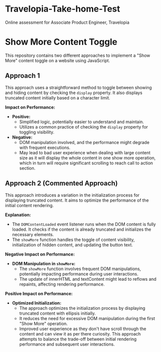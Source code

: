 # Travelopia-Take-home-Test
Online assessment for Associate Product Engineer, Travelopia


# Show More Content Toggle

This repository contains two different approaches to implement a "Show More" content toggle on a website using JavaScript.

## Approach 1

This approach uses a straightforward method to toggle between showing and hiding content by checking the `display` property. It also displays truncated content initially based on a character limit.

**Impact on Performance:**
- **Positive:**
  - Simplified logic, potentially easier to understand and maintain.
  - Utilizes a common practice of checking the `display` property for toggling visibility.
- **Negative:**
  - DOM manipulation involved, and the performance might degrade with frequent executions.
  - May lead to bad user experience when dealing with large content size as it will display the whole content in one show more operation, which in turn will require significant scrolling to reach call to action section.


## Approach 2 (Commented Approach)

This approach introduces a variation in the initialization process for displaying truncated content. It aims to optimize the performance of the initial content rendering.

**Explanation:**
- The `DOMContentLoaded` event listener runs when the DOM content is fully loaded. It checks if the content is already truncated and initializes the necessary elements.
- The `showMore` function handles the toggle of content visibility, initialization of hidden content, and updating the button text.

**Negative Impact on Performance:**
- **DOM Manipulation in `showMore`:**
  - The `showMore` function involves frequent DOM manipulations, potentially impacting performance during user interactions.
  - The update of innerHTML and textContent might lead to reflows and repaints, affecting rendering performance.

**Positive Impact on Performance:**
- **Optimized Initialization:**
  - The approach optimizes the initialization process by displaying truncated content with ellipsis initially.
  - It reduces the need for excessive DOM manipulation during the first "Show More" operation.
  - Improved user experience as they don't have scroll through the content and can view it as per there curiosity.
 This approach attempts to balance the trade-off between initial rendering performance and subsequent user interactions.


